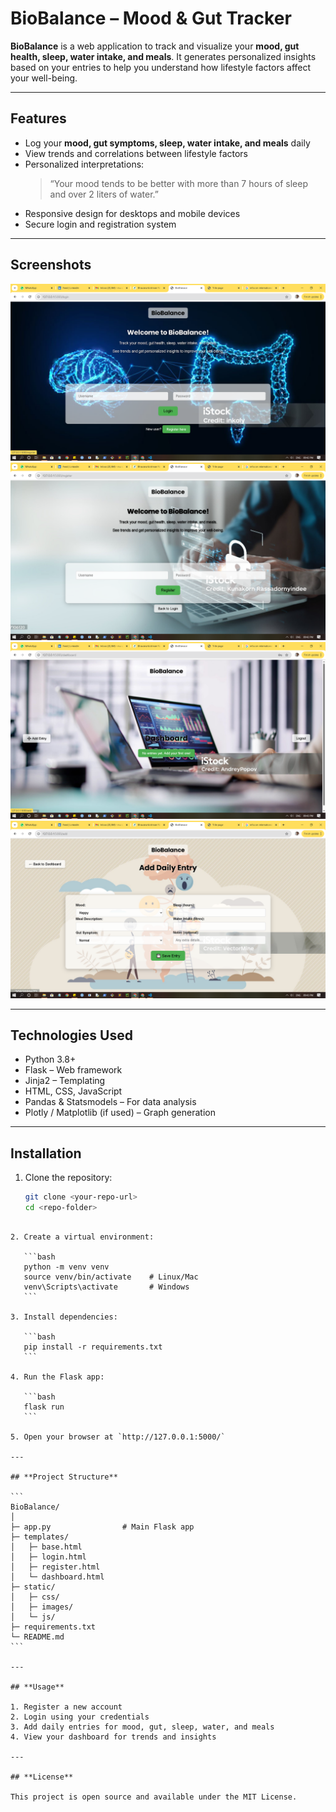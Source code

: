 # BioBalance – Mood & Gut Tracker

**BioBalance** is a web application to track and visualize your **mood, gut health, sleep, water intake, and meals**. It generates personalized insights based on your entries to help you understand how lifestyle factors affect your well-being.

---

## **Features**

- Log your **mood, gut symptoms, sleep, water intake, and meals** daily
- View trends and correlations between lifestyle factors
- Personalized interpretations:
  > “Your mood tends to be better with more than 7 hours of sleep and over 2 liters of water.”
- Responsive design for desktops and mobile devices
- Secure login and registration system

---

## **Screenshots**
![Login/Home page](image-1.png)
![Registration page](image.png)
![Dashboard](image-2.png)
![Add Entry](image-3.png)


---

## **Technologies Used**

- Python 3.8+
- Flask – Web framework
- Jinja2 – Templating
- HTML, CSS, JavaScript
- Pandas & Statsmodels – For data analysis
- Plotly / Matplotlib (if used) – Graph generation

---

## **Installation**

1. Clone the repository:
   ```bash
   git clone <your-repo-url>
   cd <repo-folder>
````

2. Create a virtual environment:

   ```bash
   python -m venv venv
   source venv/bin/activate    # Linux/Mac
   venv\Scripts\activate       # Windows
   ```

3. Install dependencies:

   ```bash
   pip install -r requirements.txt
   ```

4. Run the Flask app:

   ```bash
   flask run
   ```

5. Open your browser at `http://127.0.0.1:5000/`

---

## **Project Structure**

```
BioBalance/
│
├─ app.py                # Main Flask app
├─ templates/
│   ├─ base.html
│   ├─ login.html
│   ├─ register.html
│   └─ dashboard.html
├─ static/
│   ├─ css/
│   ├─ images/
│   └─ js/
├─ requirements.txt
└─ README.md
```

---

## **Usage**

1. Register a new account
2. Login using your credentials
3. Add daily entries for mood, gut, sleep, water, and meals
4. View your dashboard for trends and insights

---

## **License**

This project is open source and available under the MIT License.
